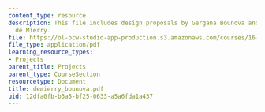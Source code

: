 ```yaml
---
content_type: resource
description: This file includes design proposals by Gergana Bounova and Timoth?ee
  de Mierry.
file: https://ol-ocw-studio-app-production.s3.amazonaws.com/courses/16-622-experimental-projects-ii-fall-2003/12dfa0fbb3a5bf250633a5a6fda1a437_demierry_bounova.pdf
file_type: application/pdf
learning_resource_types:
- Projects
parent_title: Projects
parent_type: CourseSection
resourcetype: Document
title: demierry_bounova.pdf
uid: 12dfa0fb-b3a5-bf25-0633-a5a6fda1a437
---
```

